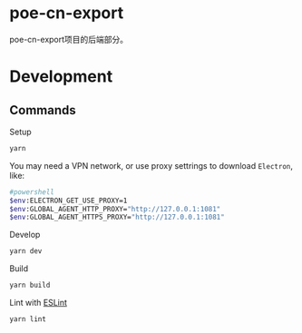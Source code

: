 # poe-cn-export

poe-cn-export项目的后端部分。

# Development

## Commands
Setup
```sh
yarn
```
You may need a VPN network, or use proxy settrings to download `Electron`, like:
```bash
#powershell
$env:ELECTRON_GET_USE_PROXY=1
$env:GLOBAL_AGENT_HTTP_PROXY="http://127.0.0.1:1081"
$env:GLOBAL_AGENT_HTTPS_PROXY="http://127.0.0.1:1081"
```


Develop
```sh
yarn dev
```

Build
```sh
yarn build
```

Lint with [ESLint](https://eslint.org/)
```sh
yarn lint
```
